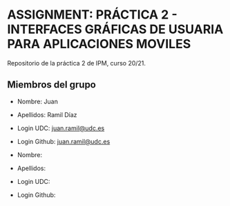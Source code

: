 # ASSIGNMENT: PRÁCTICA 2 - INTERFACES GRÁFICAS DE USUARIA PARA APLICACIONES MOVILES

Repositorio de la práctica 2 de IPM, curso 20/21.

## Miembros del grupo

  * Nombre: Juan
  * Apellidos: Ramil Díaz
  * Login UDC: juan.ramil@udc.es
  * Login Github: juan.ramil@udc.es
  
  * Nombre:
  * Apellidos:
  * Login UDC:
  * Login Github:

